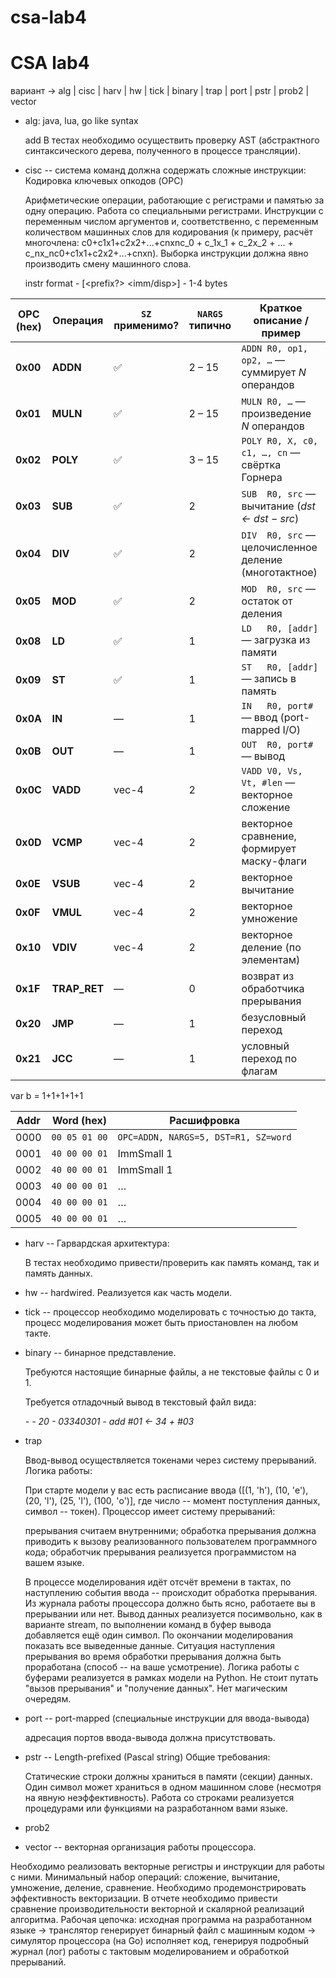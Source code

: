 # csa-lab4

# CSA lab4

вариант -> alg | cisc | harv | hw | tick | binary | trap | port | pstr | prob2 | vector

- alg: java, lua, go like syntax

  add В тестах необходимо осуществить проверку AST (абстрактного синтаксического дерева, полученного в процессе трансляции).

- cisc -- система команд должна содержать сложные инструкции:
  Кодировка ключевых опкодов (OPC)

  Арифметические операции, работающие с регистрами и памятью за одну операцию.
  Работа со специальными регистрами.
  Инструкции с переменным числом аргументов и, соответственно, с переменным количеством машинных слов для кодирования (к примеру, расчёт многочлена: с0+c1x1+c2x2+...+cnxnс_0 + c_1x_1 + c_2x_2 + ... + c_nx_nс0​+c1​x1​+c2​x2​+...+cn​xn​). Выборка инструкции должна явно производить смену машинного слова.

  instr format - [<prefix?> <opcode> <addr-mode> <imm/disp>] - 1-4 bytes

| OPC (hex) | Операция     | `SZ` применимо? | `NARGS` типично | Краткое описание / пример                             |
| --------- | ------------ | --------------- | --------------- | ----------------------------------------------------- |
| **0x00**  | **ADDN**     | ✅              | 2 – 15          | `ADDN R0, op1, op2, …` — суммирует _N_ операндов      |
| **0x01**  | **MULN**     | ✅              | 2 – 15          | `MULN R0, …` — произведение _N_ операндов             |
| **0x02**  | **POLY**     | ✅              | 3 – 15          | `POLY R0, X, c0, c1, …, cn` — свёртка Горнера         |
| **0x03**  | **SUB**      | ✅              | 2               | `SUB  R0, src` — вычитание (_dst ← dst − src_)        |
| **0x04**  | **DIV**      | ✅              | 2               | `DIV  R0, src` — целочисленное деление (многотактное) |
| **0x05**  | **MOD**      | ✅              | 2               | `MOD  R0, src` — остаток от деления                   |
| **0x08**  | **LD**       | ✅              | 1               | `LD   R0, [addr]` — загрузка из памяти                |
| **0x09**  | **ST**       | ✅              | 1               | `ST   R0, [addr]` — запись в память                   |
| **0x0A**  | **IN**       | —               | 1               | `IN   R0, port#` — ввод (port-mapped I/O)             |
| **0x0B**  | **OUT**      | —               | 1               | `OUT  R0, port#` — вывод                              |
| **0x0C**  | **VADD**     | vec-4           | 2               | `VADD V0, Vs, Vt, #len` — векторное сложение          |
| **0x0D**  | **VCMP**     | vec-4           | 2               | векторное сравнение, формирует маску-флаги            |
| **0x0E**  | **VSUB**     | vec-4           | 2               | векторное вычитание                                   |
| **0x0F**  | **VMUL**     | vec-4           | 2               | векторное умножение                                   |
| **0x10**  | **VDIV**     | vec-4           | 2               | векторное деление (по элементам)                      |
| **0x1F**  | **TRAP_RET** | —               | 0               | возврат из обработчика прерывания                     |
| **0x20**  | **JMP**      | —               | 1               | безусловный переход                                   |
| **0x21**  | **JCC**      | —               | 1               | условный переход по флагам                            |

var b = 1+1+1+1+1

| Addr | Word (hex)    | Расшифровка                          |
| ---- | ------------- | ------------------------------------ |
| 0000 | `00 05 01 00` | `OPC=ADDN, NARGS=5, DST=R1, SZ=word` |
| 0001 | `40 00 00 01` | ImmSmall 1                           |
| 0002 | `40 00 00 01` | ImmSmall 1                           |
| 0003 | `40 00 00 01` | …                                    |
| 0004 | `40 00 00 01` | …                                    |
| 0005 | `40 00 00 01` | …                                    |

- harv -- Гарвардская архитектура:

  В тестах необходимо привести/проверить как память команд, так и память данных.

- hw -- hardwired. Реализуется как часть модели.

- tick -- процессор необходимо моделировать с точностью до такта, процесс моделирования может быть приостановлен на любом такте.

- binary -- бинарное представление.

  Требуются настоящие бинарные файлы, а не текстовые файлы с 0 и 1.

  Требуется отладочный вывод в текстовый файл вида:

  <address> - <HEXCODE> - <mnemonic>
    20 - 03340301 - add #01 <- 34 + #03

- trap

  Ввод-вывод осуществляется токенами через систему прерываний. Логика работы:

  При старте модели у вас есть расписание ввода ([(1, 'h'), (10, 'e'), (20, 'l'), (25, 'l'), (100, 'o')], где число -- момент поступления данных, символ -- токен).
  Процессор имеет систему прерываний:

  прерывания считаем внутренними;
  обработка прерывания должна приводить к вызову реализованного пользователем программного кода;
  обработчик прерывания реализуется программистом на вашем языке.

  В процессе моделирования идёт отсчёт времени в тактах, по наступлению события ввода -- происходит обработка прерывания.
  Из журнала работы процессора должно быть ясно, работаете вы в прерывании или нет.
  Вывод данных реализуется посимвольно, как в варианте stream, по выполнении команд в буфер вывода добавляется ещё один символ.
  По окончании моделирования показать все выведенные данные.
  Ситуация наступления прерывания во время обработки прерывания должна быть проработана (способ -- на ваше усмотрение).
  Логика работы с буферами реализуется в рамках модели на Python.
  Не стоит путать "вызов прерывания" и "получение данных".
  Нет магическим очередям.

- port -- port-mapped (специальные инструкции для ввода-вывода)

  адресация портов ввода-вывода должна присутствовать.

- pstr -- Length-prefixed (Pascal string)
  Общие требования:

  Статические строки должны храниться в памяти (секции) данных.
  Один символ может храниться в одном машинном слове (несмотря на явную неэффективность).
  Работа со строками реализуется процедурами или функциями на разработанном вами языке.

- prob2

- vector -- векторная организация работы процессора.

Необходимо реализовать векторные регистры и инструкции для работы с ними.
Минимальный набор операций: сложение, вычитание, умножение, деление, сравнение.
Необходимо продемонстрировать эффективность векторизации.
В отчете необходимо привести сравнение производительности векторной и скалярной реализаций алгоритма.
Рабочая цепочка: исходная программа на разработанном языке → транслятор генерирует бинарный файл с машинным кодом → симулятор процессора (на Go) исполняет код, генерируя подробный журнал (лог) работы с тактовым моделированием и обработкой прерываний.
